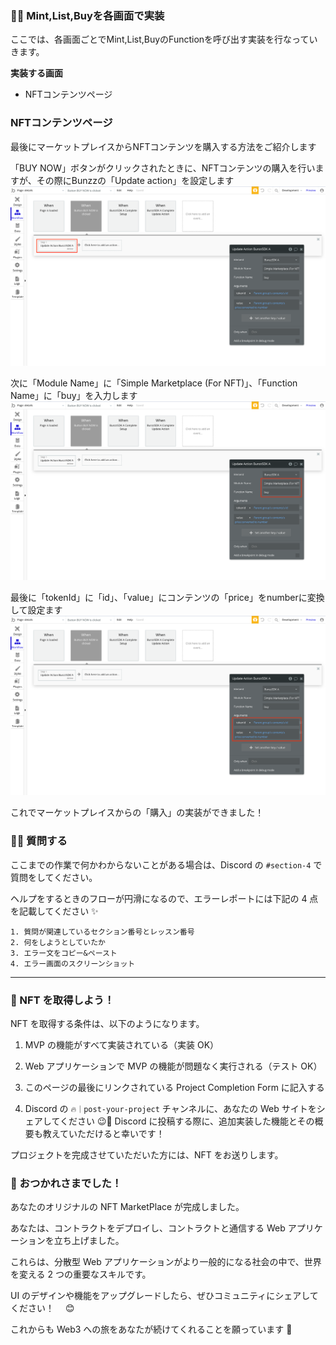 ### 👩‍💻 **Mint,List,Buyを各画面で実装**

ここでは、各画面ごとでMint,List,BuyのFunctionを呼び出す実装を行なっていきます。

**実装する画面**

*   NFTコンテンツページ


### **NFTコンテンツページ**

最後にマーケットプレイスからNFTコンテンツを購入する方法をご紹介します

「BUY NOW」ボタンがクリックされたときに、NFTコンテンツの購入を行いますが、その際にBunzzの「Update action」を設定します
![](/public/images/99-NFT-MarketPlace/section-4/4_3_1.png)


次に「Module Name」に「Simple Marketplace (For NFT)」、「Function Name」に「buy」を入力します
![](/public/images/99-NFT-MarketPlace/section-4/4_3_2.png)


最後に「tokenId」に「id」、「value」にコンテンツの「price」をnumberに変換して設定ます
![](/public/images/99-NFT-MarketPlace/section-4/4_3_3.png)


これでマーケットプレイスからの「購入」の実装ができました！



### 🙋‍♂️ 質問する

ここまでの作業で何かわからないことがある場合は、Discord の `#section-4` で質問をしてください。

ヘルプをするときのフローが円滑になるので、エラーレポートには下記の 4 点を記載してください ✨

    1. 質問が関連しているセクション番号とレッスン番号
    2. 何をしようとしていたか
    3. エラー文をコピー&ペースト
    4. エラー画面のスクリーンショット
    

* * *


### 🎫 NFT を取得しよう！

NFT を取得する条件は、以下のようになります。

1. MVP の機能がすべて実装されている（実装 OK）

2. Web アプリケーションで MVP の機能が問題なく実行される（テスト OK）

3. このページの最後にリンクされている Project Completion Form に記入する

4. Discord の `🔥｜post-your-project` チャンネルに、あなたの Web サイトをシェアしてください 😉🎉 Discord に投稿する際に、追加実装した機能とその概要も教えていただけると幸いです！

プロジェクトを完成させていただいた方には、NFT をお送りします。

### 🎉 おつかれさまでした！

あなたのオリジナルの NFT MarketPlace が完成しました。

あなたは、コントラクトをデプロイし、コントラクトと通信する Web アプリケーションを立ち上げました。

これらは、分散型 Web アプリケーションがより一般的になる社会の中で、世界を変える 2 つの重要なスキルです。

UI のデザインや機能をアップグレードしたら、ぜひコミュニティにシェアしてください！　 😊

これからも Web3 への旅をあなたが続けてくれることを願っています 🚀

